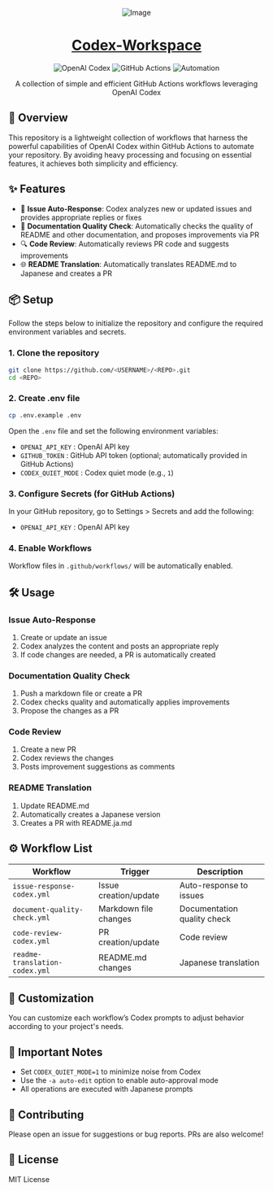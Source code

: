 <div align="center">

![Image](https://github.com/user-attachments/assets/04c68e93-e88b-45d2-bfab-8060c906dd7c)

# [Codex-Workspace](https://github.com/Sunwood-ai-labs/Codex-Workspace)

<p align="center">
  <img src="https://img.shields.io/badge/OpenAI_Codex-412991?style=for-the-badge&logo=openai&logoColor=white" alt="OpenAI Codex">
  <img src="https://img.shields.io/badge/GitHub_Actions-2088FF?style=for-the-badge&logo=github-actions&logoColor=white" alt="GitHub Actions">
  <img src="https://img.shields.io/badge/Automation-000000?style=for-the-badge&logo=robot&logoColor=white" alt="Automation">
</p>

<p align="center">
  A collection of simple and efficient GitHub Actions workflows leveraging OpenAI Codex
</p>

</div>

## 🚀 Overview

This repository is a lightweight collection of workflows that harness the powerful capabilities of OpenAI Codex within GitHub Actions to automate your repository. By avoiding heavy processing and focusing on essential features, it achieves both simplicity and efficiency.

## ✨ Features

- 💬 **Issue Auto-Response**: Codex analyzes new or updated issues and provides appropriate replies or fixes
- 📝 **Documentation Quality Check**: Automatically checks the quality of README and other documentation, and proposes improvements via PR
- 🔍 **Code Review**: Automatically reviews PR code and suggests improvements
- 🌐 **README Translation**: Automatically translates README.md to Japanese and creates a PR

## 📦 Setup

Follow the steps below to initialize the repository and configure the required environment variables and secrets.

### 1. Clone the repository

```bash
git clone https://github.com/<USERNAME>/<REPO>.git
cd <REPO>
```

### 2. Create .env file

```bash
cp .env.example .env
```

Open the `.env` file and set the following environment variables:

* `OPENAI_API_KEY`    : OpenAI API key
* `GITHUB_TOKEN`      : GitHub API token (optional; automatically provided in GitHub Actions)
* `CODEX_QUIET_MODE`  : Codex quiet mode (e.g., `1`)

### 3. Configure Secrets (for GitHub Actions)

In your GitHub repository, go to Settings > Secrets and add the following:

* `OPENAI_API_KEY` : OpenAI API key

### 4. Enable Workflows

Workflow files in `.github/workflows/` will be automatically enabled.

## 🛠️ Usage

### Issue Auto-Response

1. Create or update an issue
2. Codex analyzes the content and posts an appropriate reply
3. If code changes are needed, a PR is automatically created

### Documentation Quality Check

1. Push a markdown file or create a PR
2. Codex checks quality and automatically applies improvements
3. Propose the changes as a PR

### Code Review

1. Create a new PR
2. Codex reviews the changes
3. Posts improvement suggestions as comments

### README Translation

1. Update README.md
2. Automatically creates a Japanese version
3. Creates a PR with README.ja.md

## ⚙️ Workflow List

| Workflow                          | Trigger                | Description                         |
|-----------------------------------|------------------------|-------------------------------------|
| `issue-response-codex.yml`        | Issue creation/update  | Auto-response to issues             |
| `document-quality-check.yml`      | Markdown file changes  | Documentation quality check         |
| `code-review-codex.yml`           | PR creation/update     | Code review                         |
| `readme-translation-codex.yml`    | README.md changes      | Japanese translation                |

## 🔧 Customization

You can customize each workflow’s Codex prompts to adjust behavior according to your project's needs.

## 📝 Important Notes

- Set `CODEX_QUIET_MODE=1` to minimize noise from Codex
- Use the `-a auto-edit` option to enable auto-approval mode
- All operations are executed with Japanese prompts

## 🤝 Contributing

Please open an issue for suggestions or bug reports. PRs are also welcome!

## 📄 License

MIT License